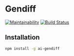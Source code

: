 # Gendiff
[![Maintainability](https://api.codeclimate.com/v1/badges/a0cb5d95277e3cf095f0/maintainability)](https://codeclimate.com/github/ivasyutaalexey/gendiff/maintainability)
[![Build Status](https://travis-ci.org/ivasyutaalexey/gendiff.svg?branch=master)](https://travis-ci.org/ivasyutaalexey/gendiff)

## Installation

```bash
npm install -g ai-gendiff
```